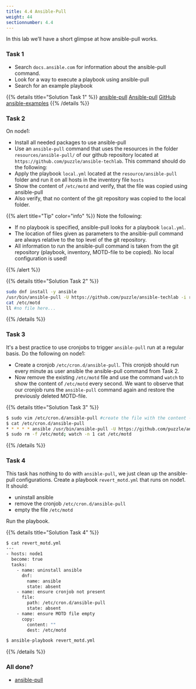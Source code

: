 ```yaml
---
title: 4.4 Ansible-Pull
weight: 44
sectionnumber: 4.4
---
```


In this lab we’ll have a short glimpse at how ansible-pull works.

### Task 1

* Search `docs.ansible.com` for information about the ansible-pull command.
* Look for a way to execute a playbook using ansible-pull
* Search for an example playbook

{{% details title="Solution Task 1" %}}
[ansible-pull](https://docs.ansible.com/ansible/latest/cli/ansible-pull.html)
[Ansible-pull](https://docs.ansible.com/ansible/latest/user_guide/playbooks_intro.html#ansible-pull])
[GitHub ansible-examples](https://github.com/ansible/ansible-examples/blob/master/language_features/ansible_pull.yml)
{{% /details %}}

### Task 2

On node1:

* Install all needed packages to use ansible-pull
* Use an `ansible-pull` command that uses the resources in the folder `resources/ansible-pull/` of our github repository located at `https://github.com/puzzle/ansible-techlab`. This command should do the following:
* Apply the playbook `local.yml` located at the `resource/ansible-pull` folder and run it on all hosts in the inventory file `hosts`
* Show the content of `/etc/motd` and verify, that the file was copied using ansible-pull
* Also verify, that no content of the git repository was copied to the local folder.

{{% alert title="Tip" color="info" %}}
Note the following:

* If no playbook is specified, ansible-pull looks for a playbook `local.yml`.
* The location of files given as parameters to the ansible-pull command are always relative to the top level of the git repository.
* All information to run the ansible-pull command is taken from the git repository (playbook, inventory, MOTD-file to be copied). No local configuration is used!

{{% /alert %}}

{{% details title="Solution Task 2" %}}
```bash
sudo dnf install -y ansible
/usr/bin/ansible-pull -U https://github.com/puzzle/ansible-techlab -i resources/ansible-pull/hosts resources/ansible-pull/local.yml
cat /etc/motd
ll #no file here...
```
{{% /details %}}

### Task 3

It's a best practice to use cronjobs to trigger `ansible-pull` run at a regular basis. Do the following on node1:

* Create a cronjob `/etc/cron.d/ansible-pull`. This cronjob should run every minute as user ansible the ansible-pull command from Task 2.
* Now remove the existing `/etc/motd` file and use the command `watch` to show the content of `/etc/motd` every second. We want to observe that our cronjob runs the `ansible-pull` command again and restore the previously deleted MOTD-file.

{{% details title="Solution Task 3" %}}
```bash
$ sudo vim /etc/cron.d/ansible-pull #create the file with the content ->
$ cat /etc/cron.d/ansible-pull
* * * * * ansible /usr/bin/ansible-pull -U https://github.com/puzzle/ansible-techlab -i resources/ansible-pull/hosts resources/ansible-pull/local.yml
$ sudo rm -f /etc/motd; watch -n 1 cat /etc/motd
```
{{% /details %}}

### Task 4

This task has nothing to do with `ansible-pull`, we just clean up the ansible-pull configurations. Create a playbook `revert_motd.yml` that runs on node1. It should:

* uninstall ansible
* remove the cronjob `/etc/cron.d/ansible-pull`
* empty the file `/etc/motd`

Run the playbook.

{{% details title="Solution Task 4" %}}
```bash
$ cat revert_motd.yml
---
- hosts: node1
  become: true
  tasks:
    - name: uninstall ansible
      dnf:
        name: ansible
        state: absent
    - name: ensure cronjob not present
      file:
        path: /etc/cron.d/ansible-pull
        state: absent
    - name: ensure MOTD file empty
      copy:
        content: ""
        dest: /etc/motd

$ ansible-playbook revert_motd.yml
```
{{% /details %}}

### All done?

* [ansible-pull](https://docs.ansible.com/ansible/latest/cli/ansible-pull.html)
